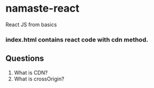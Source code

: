 # namaste-react
React JS from basics

### index.html contains react code with cdn method.

## Questions

1. What is CDN?
2. What is crossOrigin?